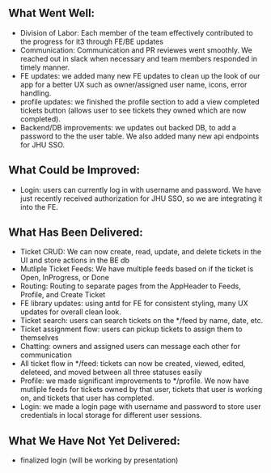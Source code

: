 ## What Went Well:

- Division of Labor: Each member of the team effectively contributed to the progress for it3 through FE/BE updates
- Communication: Communication and PR reviewes went smoothly. We reached out in slack when necessary and team members responded in timely manner.
- FE updates: we added many new FE updates to clean up the look of our app for a better UX such as owner/assigned user name, icons, error handling.
- profile updates: we finished the profile section to add a view completed tickets button (allows user to see tickets they owned which are now completed).
- Backend/DB improvements: we updates out backed DB, to add a password to the  the user table. We also added many new api endpoints for JHU SSO. 

## What Could be Improved:

- Login: users can currently log in with username and password. We have just recently received authorization for JHU SSO, so we are integrating it into the FE. 

## What Has Been Delivered:

- Ticket CRUD: We can now create, read, update, and delete tickets in the UI and store actions in the BE db
- Mutliple Ticket Feeds: We have multiple feeds based on if the ticket is Open, InProgress, or Done
- Routing: Routing to separate pages from the AppHeader to Feeds, Profile, and Create Ticket
- FE library updates: using antd for FE for consistent styling, many UX updates for overall clean look.
- Ticket search: users can search tickets on the */feed by name, date, etc. 
- Ticket assignment flow: users can pickup tickets to assign them to themselves
- Chatting: owners and assigned users can message each other for communication
- All ticket flow in */feed: tickets can now be created, viewed, edited, deleteed, and moved between all three statuses easily
- Profile: we made significant improvements to */profile. We now have mutliple feeds for tickets owned by that user, tickets that user is working on, and tickets that user has completed. 
- Login: we made a login page with username and password to store user credentials in local storage for different user sessions. 

## What We Have Not Yet Delivered:
 - finalized login (will be working by presentation)
